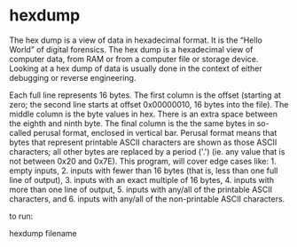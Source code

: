 # hexdump
The hex dump is a view of data in hexadecimal format. It is the “Hello World” of digital forensics. The hex dump is a hexadecimal view of computer data, from RAM or from a computer file or storage device. Looking at a hex dump of data is usually done in the context of either debugging or reverse engineering.

Each full line represents 16 bytes. The first column is the offset (starting at zero; the second line starts at offset 0x00000010, 16 bytes into the file). The middle column is the byte values in hex. There is an extra space between the eighth and ninth byte. The final column is the the same bytes in so-called perusal format, enclosed in vertical bar. Perusal format means that bytes that represent printable ASCII characters are shown as those ASCII characters; all other bytes are replaced by a period ('.') (ie. any value that is not between 0x20 and 0x7E).
This program, will cover edge cases like: 1. empty inputs, 2. inputs with fewer than 16 bytes (that is, less than one full line of output), 3. inputs with an exact multiple of 16 bytes, 4. inputs with more than one line of output, 5. inputs with any/all of the printable ASCII characters, and 6. inputs with any/all of the non-printable ASCII characters.

to run:

hexdump filename 

